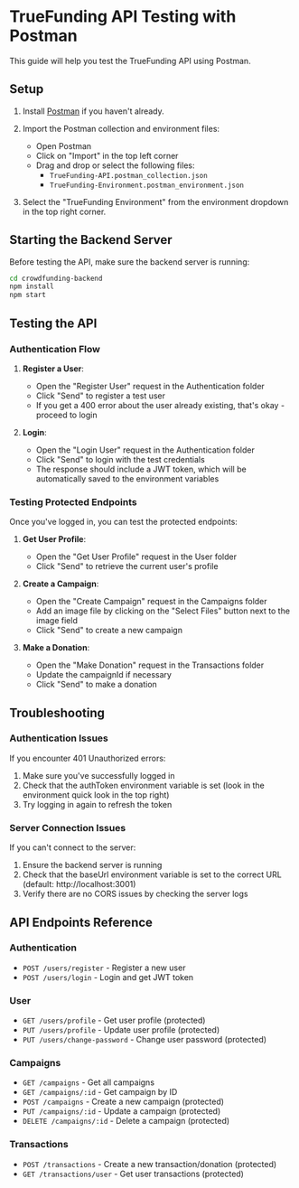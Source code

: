 # TrueFunding API Testing with Postman

This guide will help you test the TrueFunding API using Postman.

## Setup

1. Install [Postman](https://www.postman.com/downloads/) if you haven't already.
2. Import the Postman collection and environment files:
   - Open Postman
   - Click on "Import" in the top left corner
   - Drag and drop or select the following files:
     - `TrueFunding-API.postman_collection.json`
     - `TrueFunding-Environment.postman_environment.json`

3. Select the "TrueFunding Environment" from the environment dropdown in the top right corner.

## Starting the Backend Server

Before testing the API, make sure the backend server is running:

```bash
cd crowdfunding-backend
npm install
npm start
```

## Testing the API

### Authentication Flow

1. **Register a User**:
   - Open the "Register User" request in the Authentication folder
   - Click "Send" to register a test user
   - If you get a 400 error about the user already existing, that's okay - proceed to login

2. **Login**:
   - Open the "Login User" request in the Authentication folder
   - Click "Send" to login with the test credentials
   - The response should include a JWT token, which will be automatically saved to the environment variables

### Testing Protected Endpoints

Once you've logged in, you can test the protected endpoints:

1. **Get User Profile**:
   - Open the "Get User Profile" request in the User folder
   - Click "Send" to retrieve the current user's profile

2. **Create a Campaign**:
   - Open the "Create Campaign" request in the Campaigns folder
   - Add an image file by clicking on the "Select Files" button next to the image field
   - Click "Send" to create a new campaign

3. **Make a Donation**:
   - Open the "Make Donation" request in the Transactions folder
   - Update the campaignId if necessary
   - Click "Send" to make a donation

## Troubleshooting

### Authentication Issues

If you encounter 401 Unauthorized errors:

1. Make sure you've successfully logged in
2. Check that the authToken environment variable is set (look in the environment quick look in the top right)
3. Try logging in again to refresh the token

### Server Connection Issues

If you can't connect to the server:

1. Ensure the backend server is running
2. Check that the baseUrl environment variable is set to the correct URL (default: http://localhost:3001)
3. Verify there are no CORS issues by checking the server logs

## API Endpoints Reference

### Authentication
- `POST /users/register` - Register a new user
- `POST /users/login` - Login and get JWT token

### User
- `GET /users/profile` - Get user profile (protected)
- `PUT /users/profile` - Update user profile (protected)
- `PUT /users/change-password` - Change user password (protected)

### Campaigns
- `GET /campaigns` - Get all campaigns
- `GET /campaigns/:id` - Get campaign by ID
- `POST /campaigns` - Create a new campaign (protected)
- `PUT /campaigns/:id` - Update a campaign (protected)
- `DELETE /campaigns/:id` - Delete a campaign (protected)

### Transactions
- `POST /transactions` - Create a new transaction/donation (protected)
- `GET /transactions/user` - Get user transactions (protected)
